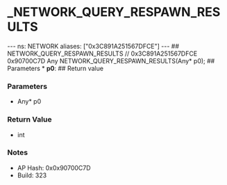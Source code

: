 # _NETWORK_QUERY_RESPAWN_RESULTS

--- ns: NETWORK aliases: ["0x3C891A251567DFCE"] --- ## NETWORK_QUERY_RESPAWN_RESULTS  // 0x3C891A251567DFCE 0x90700C7D Any NETWORK_QUERY_RESPAWN_RESULTS(Any* p0);  ## Parameters * **p0**:  ## Return value

### Parameters
* Any* p0

### Return Value
* int

### Notes
* AP Hash: 0x0x90700C7D
* Build: 323

